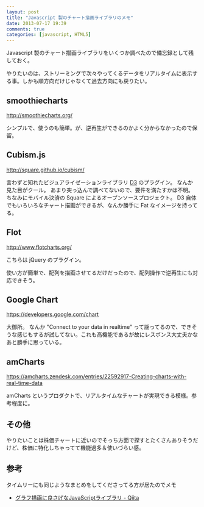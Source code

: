```yaml
---
layout: post
title: "Javascript 製のチャート描画ライブラリのメモ"
date: 2013-07-17 19:39
comments: true
categories: [javascript, HTML5]
---
```

Javascript 製のチャート描画ライブラリをいくつか調べたので備忘録として残しておく。
<!--more-->
やりたいのは、ストリーミングで次々やってくるデータをリアルタイムに表示する事。しかも順方向だけじゃなくて過去方向にも戻りたい。

## smoothiecharts

http://smoothiecharts.org/

シンプルで、使うのも簡単。が、逆再生ができるのかよく分からなかったので保留。

## Cubism.js

http://square.github.io/cubism/

言わずと知れたビジュアライゼーションライブラリ [D3](http://d3js.org/) のプラグイン。
なんか見た目がクール。
あまり突っ込んで調べてないので、要件を満たすかは不明。
ちなみにモバイル決済の Square によるオープンソースプロジェクト。
D3 自体でもいろいろなチャート描画ができるが、なんか勝手に Fat なイメージを持ってる。

## Flot

http://www.flotcharts.org/

こちらは jQuery のプラグイン。

使い方が簡単で、配列を描画させてるだけだったので、配列操作で逆再生にも対応できそう。

## Google Chart

https://developers.google.com/chart

大御所。
なんか "Connect to your data in realtime" って謡ってるので、できそうな感じもするが試してない。これも高機能であるが故にレスポンス大丈夫かなあと勝手に思っている。
 

## amCharts

https://amcharts.zendesk.com/entries/22592917-Creating-charts-with-real-time-data

amCharts というプロダクトで、リアルタイムなチャートが実現できる模様。参考程度に。

## その他

やりたいことは株価チャートに近いのでそっち方面で探すとたくさんありそうだけど、株価に特化しちゃってて機能過多＆使いづらい感。

## 参考

タイムリーにも同じようなまとめをしてくださってる方が居たのでメモ

* [グラフ描画に良さげなJavaScriptライブラリ - Qiita](http://qiita.com/hurutoriya/items/727296839a2ec638fdc4)